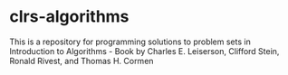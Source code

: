 # clrs-algorithms
This is a repository for programming solutions to problem sets in Introduction to Algorithms - Book by Charles E. Leiserson, Clifford Stein, Ronald Rivest, and Thomas H. Cormen
